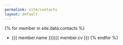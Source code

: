 ```yaml
---
permalink: site/contacts
layout: default
---
```


{% for member in site.data.contacts %}
  * [{{ member.name }}]({{ member.cv }})
{% endfor %}











<script>
  (function(i,s,o,g,r,a,m){i['GoogleAnalyticsObject']=r;i[r]=i[r]||function(){
  (i[r].q=i[r].q||[]).push(arguments)},i[r].l=1*new Date();a=s.createElement(o),
  m=s.getElementsByTagName(o)[0];a.async=1;a.src=g;m.parentNode.insertBefore(a,m)
  })(window,document,'script','https://www.google-analytics.com/analytics.js','ga');

  ga('create', 'UA-91211747-1', 'auto');
  ga('send', 'pageview');

</script>

